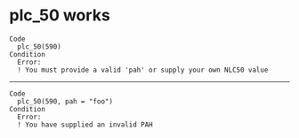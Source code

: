 # plc_50 works

    Code
      plc_50(590)
    Condition
      Error:
      ! You must provide a valid 'pah' or supply your own NLC50 value

---

    Code
      plc_50(590, pah = "foo")
    Condition
      Error:
      ! You have supplied an invalid PAH

